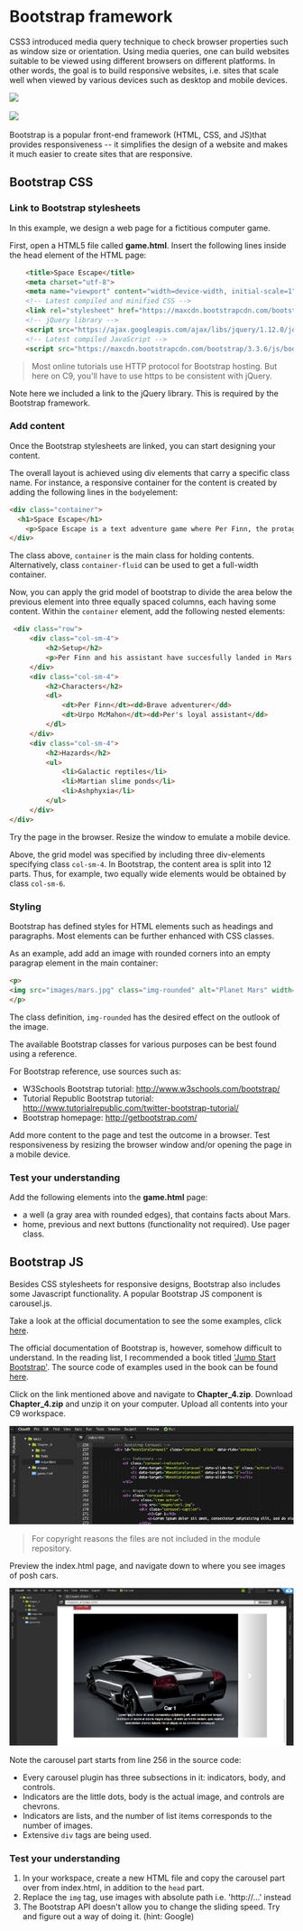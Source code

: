 # Bootstrap framework

CSS3 introduced media query technique to check browser properties such as window size or orientation. Using media queries, one can build websites suitable to be viewed using different browsers on different platforms. In other words, the goal is to build responsive websites, i.e. sites that scale well when viewed by various devices such as desktop and mobile devices. 

![](http://www.w3schools.com/css/rwd_desktop.png)

![](http://www.w3schools.com/css/rwd_phone.png)

Bootstrap is a popular front-end framework (HTML, CSS, and JS)that provides responsiveness -- it simplifies the design of a website and makes it much easier to create sites that are responsive. 

## Bootstrap CSS

### Link to Bootstrap stylesheets

In this example, we design a web page for a fictitious computer game. 

First, open a HTML5 file called **game.html**. Insert the following lines inside the head element of the HTML page:

```html
    <title>Space Escape</title>
    <meta charset="utf-8">
    <meta name="viewport" content="width=device-width, initial-scale=1">
    <!-- Latest compiled and minified CSS -->
    <link rel="stylesheet" href="https://maxcdn.bootstrapcdn.com/bootstrap/3.3.6/css/bootstrap.min.css">
    <!-- jQuery library -->
    <script src="https://ajax.googleapis.com/ajax/libs/jquery/1.12.0/jquery.min.js"></script>
    <!-- Latest compiled JavaScript -->
    <script src="https://maxcdn.bootstrapcdn.com/bootstrap/3.3.6/js/bootstrap.min.js"></script>
```

> Most online tutorials use HTTP protocol for Bootstrap hosting. But here on C9, you'll have to use https to be consistent with jQuery.

Note here we included a link to the jQuery library. This is required by the Bootstrap framework.

### Add content

Once the Bootstrap stylesheets are linked, you can start designing your content.

The overall layout is achieved using div elements that carry a specific class name. For instance, a responsive container for the content is created by adding the following lines in the `body`element:

```html
<div class="container">
  <h1>Space Escape</h1>
    <p>Space Escape is a text adventure game where Per Finn, the protagonist, dares to venture the uncharted realms of planet Mars. Be prepared for thrill and suspension!</p>
</div>
```

The class above, `container` is the main class for holding contents. Alternatively, class `container-fluid` can be used to get a full-width container.

Now, you can apply the grid model of bootstrap to divide the area below the previous element into three equally spaced columns, each having some content. Within the `container` element, add the following nested elements:

```html
 <div class="row">
     <div class="col-sm-4">
         <h2>Setup</h2>
         <p>Per Finn and his assistant have succesfully landed in Mars. As soon as the engines are turned off, there is a loud knock at the door of the outer airlock. Who could that be?</p>
     </div>
     <div class="col-sm-4">
         <h2>Characters</h2>
         <dl>
             <dt>Per Finn</dt><dd>Brave adventurer</dd>
             <dt>Urpo McMahon</dt><dd>Per's loyal assistant</dd>
         </dl>
     </div>
     <div class="col-sm-4">
         <h2>Hazards</h2>
         <ul>
             <li>Galactic reptiles</li>
             <li>Martian slime ponds</li>
             <li>Ashphyxia</li>
         </ul>
     </div>
</div>
```

Try the page in the browser. Resize the window to emulate a mobile device.

Above, the grid model was specified by including three div-elements specifying class `col-sm-4`. In Bootstrap, the content area is split into 12 parts. Thus, for example, two equally wide elements would be obtained by class `col-sm-6`.

### Styling

Bootstrap has defined styles for HTML elements such as headings and paragraphs. Most elements can be further enhanced with CSS classes.

As an example, add add an image with rounded corners into an empty paragrap element in the main container:

```html
<p>
<img src="images/mars.jpg" class="img-rounded" alt="Planet Mars" width="200" height="200">
</p>
```

The class definition, `img-rounded` has the desired effect on the outlook of the image.

The available Bootstrap classes for various purposes can be best found using a reference.

For Bootstrap reference, use sources such as:

- W3Schools Bootstrap tutorial: http://www.w3schools.com/bootstrap/
- Tutorial Republic Bootstrap tutorial: http://www.tutorialrepublic.com/twitter-bootstrap-tutorial/
- Bootstrap homepage: http://getbootstrap.com/

Add more content to the page and test the outcome in a browser. Test responsiveness by resizing the browser window and/or opening the page in a mobile device.

### Test your understanding

Add the following elements into the **game.html** page:
* a well (a gray area with rounded edges), that contains facts about Mars.
* home, previous and next buttons (functionality not required). Use pager class.

## Bootstrap JS

Besides CSS stylesheets for responsive designs, Bootstrap also includes some Javascript functionality. A popular Bootstrap JS component is carousel.js. 

Take a look at the official documentation to see the some examples, click [here](http://getbootstrap.com/javascript/#carousel).

The official documentation of Bootstrap is, however, somehow difficult to understand. In the reading list, I recommended a book titled ['Jump Start Bootstrap'](http://www.sitepoint.com/store/jump-start-bootstrap/). The source code of examples used in the book can be found [here](https://github.com/spbooks/jsbootstrap1). 

Click on the link mentioned above and navigate to **Chapter_4.zip**. Download **Chapter_4.zip** and unzip it on your computer. Upload all contents into your C9 workspace.

![](.md_images/ch4.png)

> For copyright reasons the files are not included in the module repository. 

Preview the index.html page, and navigate down to where you see images of posh cars.

![](.md_images/car.png)

Note the carousel part starts from line 256 in the source code:

* Every carousel plugin has three subsections in it: indicators, body, and controls.
* Indicators are the little dots, body is the actual image, and controls are chevrons.
* Indicators are lists, and the number of list items corresponds to the number of images.
* Extensive `div` tags are being used.

### Test your understanding

1. In your workspace, create a new HTML file and copy the carousel part over from index.html, in addition to the `head` part.
1. Replace the `img` tag, use images with absolute path i.e. 'http://...' instead
2. The Bootstrap API doesn't allow you to change the sliding speed. Try and figure out a way of doing it. (hint: Google)






